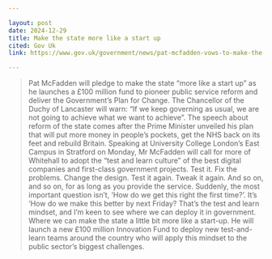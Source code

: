 ```yaml
---

layout: post
date: 2024-12-29
title: Make the state more like a start up
cited: Gov Uk
link: https://www.gov.uk/government/news/pat-mcfadden-vows-to-make-the-state-more-like-a-start-up-as-he-deploys-reform-teams-across-country

---
```


> Pat McFadden will pledge to make the state “more like a start up” as he launches a £100 million fund to pioneer public service reform and deliver the Government’s Plan for Change. The Chancellor of the Duchy of Lancaster will warn: “If we keep governing as usual, we are not going to achieve what we want to achieve”.
> The speech about reform of the state comes after the Prime Minister unveiled his plan that will put more money in people’s pockets, get the NHS back on its feet and rebuild Britain.
> Speaking at University College London’s East Campus in Stratford on Monday, Mr McFadden will call for more of Whitehall to adopt the “test and learn culture” of the best digital companies and first-class government projects.
> Test it. Fix the problems. Change the design. Test it again. Tweak it again. And so on, and so on, for as long as you provide the service. Suddenly, the most important question isn’t, ‘How do we get this right the first time?’. It’s ‘How do we make this better by next Friday?
> That’s the test and learn mindset, and I’m keen to see where we can deploy it in government. Where we can make the state a little bit more like a start-up.
> He will launch a new £100 million Innovation Fund to deploy new test-and-learn teams around the country who will apply this mindset to the public sector’s biggest challenges.
